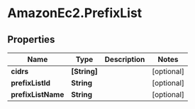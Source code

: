 # AmazonEc2.PrefixList

## Properties

Name | Type | Description | Notes
------------ | ------------- | ------------- | -------------
**cidrs** | **[String]** |  | [optional] 
**prefixListId** | **String** |  | [optional] 
**prefixListName** | **String** |  | [optional] 


